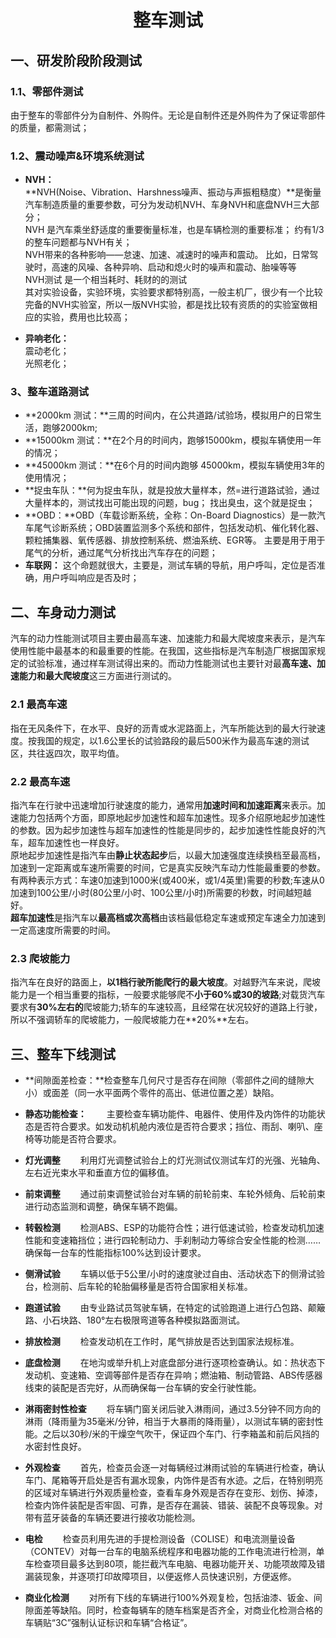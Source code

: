 # <center>整车测试</center> #
## 一、研发阶段阶段测试 ##
### 1.1、零部件测试 ###
由于整车的零部件分为自制件、外购件。无论是自制件还是外购件为了保证零部件的质量，都需测试；<br>

### 1.2、震动噪声&环境系统测试 ###
- **NVH：**<br>
**NVH(Noise、Vibration、Harshness噪声、振动与声振粗糙度）**是衡量汽车制造质量的重要参数，可分为发动机NVH、车身NVH和底盘NVH三大部分；<br>
NVH 是汽车乘坐舒适度的重要衡量标准，也是车辆检测的重要标准； 约有1/3的整车问题都与NVH有关；<br>
NVH带来的各种影响——怠速、加速、减速时的噪声和震动。
比如，日常驾驶时，高速的风噪、各种异响、启动和熄火时的噪声和震动、胎噪等等<br>
NVH测试 是一个相当耗时、耗财的的测试<br>
其对实验设备，实验环境，实验要求都特别高，一般主机厂，很少有一个比较完备的NVH实验室，所以一版NVH实验，都是找比较有资质的的实验室做相应的实验，费用也比较高；

- **异响老化：**<br>
震动老化；<br>
光照老化；<br>

### 3、整车道路测试 ###
- **2000km 测试：**三周的时间内，在公共道路/试验场，模拟用户的日常生活，跑够2000km;
- **15000km 测试：**在2个月的时间内，跑够15000km，模拟车辆使用一年的情况；
- **45000km 测试：**在6个月的时间内跑够 45000km，模拟车辆使用3年的使用情况；
- **捉虫车队：**何为捉虫车队，就是投放大量样本，然=进行道路试验，通过大量样本的，测试找出可能出现的问题，bug； 找出臭虫，这个就是捉虫；
- **OBD：**OBD（车载诊断系统，全称：On-Board Diagnostics）是一款汽车尾气诊断系统；OBD装置监测多个系统和部件，包括发动机、催化转化器、颗粒捕集器、氧传感器、排放控制系统、燃油系统、EGR等。 主要是用于用于尾气的分析，通过尾气分析找出汽车存在的问题；
- **车联网：** 这个命题就很大，主要是，测试车辆的导航，用户呼叫，定位是否准确，用户呼叫响应是否及时； 

## 二、车身动力测试 ##
汽车的动力性能测试项目主要由最高车速、加速能力和最大爬坡度来表示，是汽车使用性能中最基本的和最重要的性能。在我国，这些指标是汽车制造厂根据国家规定的试验标准，通过样车测试得出来的。而动力性能测试也主要针对最**高车速、加速能力和最大爬坡度**这三方面进行测试的。<br>
### 2.1 最高车速 ###
指在无风条件下，在水平、良好的沥青或水泥路面上，汽车所能达到的最大行驶速度。按我国的规定，以1.6公里长的试验路段的最后500米作为最高车速的测试区，共往返四次，取平均值。<br>

### 2.2 最高车速 ###
指汽车在行驶中迅速增加行驶速度的能力，通常用**加速时间和加速距离**来表示。加速能力包括两个方面，即原地起步加速性和超车加速性。现多介绍原地起步加速性的参数。因为起步加速性与超车加速性的性能是同步的，起步加速性性能良好的汽车，超车加速性也一样良好。<br>
原地起步加速性是指汽车由**静止状态起步**后，以最大加速强度连续换档至最高档，加速到一定距离或车速所需要的时间，它是真实反映汽车动力性能最重要的参数。有两种表示方式：车速0加速到1000米(或400米，或1/4英里)需要的秒数;车速从0加速到100公里/小时(80公里/小时、100公里/小时)所需要的秒数，时间越短越好。<br>
**超车加速性**是指汽车以**最高档或次高档**由该档最低稳定车速或预定车速全力加速到一定高速度所需要的时间。<br>

### 2.3 爬坡能力 ###
指汽车在良好的路面上，**以1档行驶所能爬行的最大坡度**。对越野汽车来说，爬坡能力是一个相当重要的指标，一般要求能够爬不**小于60%或30的坡路**;对载货汽车要求有**30%左右的**爬坡能力;轿车的车速较高，且经常在状况较好的道路上行驶，所以不强调轿车的爬坡能力，一般爬坡能力在**20%**左右。

## 三、整车下线测试 ##
- **间隙面差检查：**检查整车几何尺寸是否存在间隙（零部件之间的缝隙大小）或面差（同一水平面两个零件的高出、低进位置之差）缺陷。
- **静态功能检查：**
　　主要检查车辆功能件、电器件、使用件及内饰件的功能状态是否符合要求。如发动机机舱内液位是否符合要求；挡位、雨刮、喇叭、座椅等功能是否符合要求。
- **灯光调整**
　　利用灯光调整试验台上的灯光测试仪测试车灯的光强、光轴角、左右近光束水平和垂直方位的偏移值。
- **前束调整**
　　通过前束调整试验台对车辆的前轮前束、车轮外倾角、后轮前束进行动态监测和调整，确保车辆不跑偏。
- **转毂检测**
　　检测ABS、ESP的功能符合性；进行低速试验，检查发动机加速性能和变速箱挡位；进行四轮制动力、手刹制动力等综合安全性能的检测……确保每一台车的性能指标100%达到设计要求。
- **侧滑试验**
　　车辆以低于5公里/小时的速度驶过自由、活动状态下的侧滑试验台，检测前、后车轮的轮胎偏移量是否符合国家相关标准。

- **跑道试验**
　　由专业路试员驾驶车辆，在特定的试验跑道上进行凸包路、颠簸路、小石块路、180°左右极限弯道等各种模拟路面测试。
- **排放检测**
　　检查发动机在工作时，尾气排放是否达到国家法规标准。
- **底盘检测**
　　在地沟或举升机上对底盘部分进行逐项检查确认。如：热状态下发动机、变速箱、空调等部件是否存在异响；燃油箱、制动管路、ABS传感器线束的装配是否完好，从而确保每一台车辆的安全行驶性能。
- **淋雨密封性检查**
　　将车辆门窗关闭后驶入淋雨间，通过3.5分钟不同方向的淋雨（降雨量为35毫米/分钟，相当于大暴雨的降雨量），以测试车辆的密封性能。之后以30秒/米的干燥空气吹干，保证四个车门、行李箱盖和前后风挡的水密封性良好。
- **外观检查**
　　首先，检查员会逐一对每辆经过淋雨试验的车辆进行检查，确认车门、尾箱等开启处是否有漏水现象，内饰件是否有水迹。之后，在特别明亮的区域对车辆进行外观质量检查，查看车身外观是否存在变形、划伤、掉漆，检查内饰件装配是否牢固、可靠，是否存在漏装、错装、装配不良等现象。对带有蓝牙装备的车辆还要进行接收功能检测。

- **电检**
　　检查员利用先进的手提检测设备（COLISE）和电流测量设备（CONTEV）对每一台车的电脑系统程序和电器功能的工作电流进行检测，单车检查项目最多达到80项，能拦截汽车电脑、电器功能开关、功能项故障及错漏装现象，并逐项打印故障项目，以便返修人员快速识别，方便返修。
- **商业化检测**
　　对所有下线的车辆进行100%外观复检，包括油漆、钣金、间隙面差等缺陷。同时，检查每辆车的随车档案是否齐全，对商业化检测合格的车辆贴“3C”强制认证标识和车辆“合格证”。
